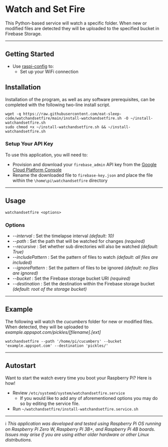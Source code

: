 # Watch and Set Fire
This Python-based service will watch a specific folder.   When new or modified files are detected they will be uploaded to the specified bucket in Firebase Storage.

---
## Getting Started

- Use [raspi-config](https://www.raspberrypi.org/documentation/configuration/raspi-config.md) to:
  - Set up your WiFi connection

## Installation

Installation of the program, as well as any software prerequisites, can be completed with the following two-line install script.

```
wget -q https://raw.githubusercontent.com/eat-sleep-code/watchandsetfire/main/install-watchandsetfire.sh -O ~/install-watchandsetfire.sh
sudo chmod +x ~/install-watchandsetfire.sh && ~/install-watchandsetfire.sh
```

### Setup Your API Key

To use this application, you will need to:
+ Provision and download your `firebase_admin` API key from the [Google Cloud Platform Console](https://console.cloud.google.com/iam-admin/serviceaccounts)
+ Rename the downloaded file to `firebase-key.json` and place the file within the `\home\pi\watchandsetfire` directory

---

## Usage
```
watchandsetfire <options>
```

### Options

+ _--interval_ : Set the timelapse interval    *(default: 10)*
+ _--path_ : Set the path that will be watched for changes    *(required)*
+ _--recursive_ : Set whether sub directories will also be watched    *(default: True)*
+ _--includePattern_ : Set the pattern of files to watch    *(default: all files are included)*
+ _--ignorePattern_ : Set the pattern of files to be ignored    *(default: no files are ignored)*
+ _--bucket_ : Set the Firebase storage bucket URI    *(required)*
+ _--destination_ : Set the destination within the Firebase storage bucket     *(default: root of the storage bucket)*

---
## Example

The following will watch the *cucumbers* folder for new or modified files.   When detected, they will be uploaded to *example.appspot.com/pickles/[filename].[ext]*
```
watchandsetfire --path '/home/pi/cucumbers' --bucket 'example.appspot.com' --destination 'pickles/'
```
---

## Autostart
Want to start the watch every time you boot your Raspberry Pi?  Here is how!

* Review `/etc/systemd/system/watchandsetfire.service`
   * If you would like to add any of aforementioned options you may do so by editing the service file.
* Run `~/watchandsetfire/install-watchandsetfire.service.sh`

---

:information_source: *This application was developed and tested using Raspberry Pi OS running on Raspberry Pi Zero W, Raspberry Pi 3B+, and Raspberry Pi 4B boards.   Issues may arise if you are using either older hardware or other Linux distributions.*
